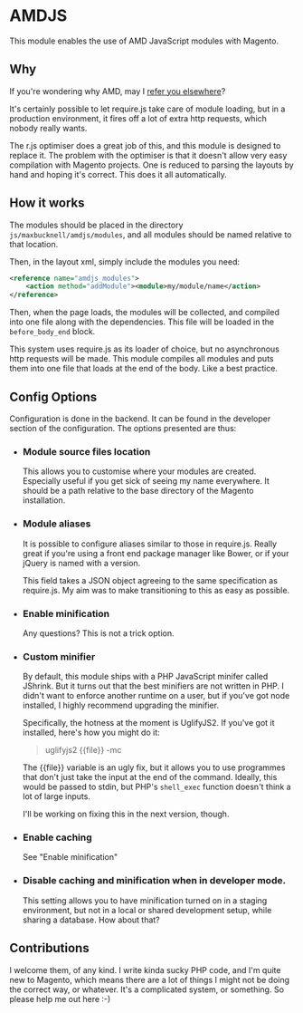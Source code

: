 # AMDJS

This module enables the use of AMD JavaScript modules with Magento.

## Why

If you're wondering why AMD, may I [refer you elsewhere](http://requirejs.org/docs/whyamd.html)?

It's certainly possible to let require.js take care of module loading, but in a production environment, it fires off a lot of extra http requests, which nobody really wants.

The r.js optimiser does a great job of this, and this module is designed to replace it. The problem with the optimiser is that it doesn't allow very easy compilation with Magento projects. One is reduced to parsing the layouts by hand and hoping it's correct. This does it all automatically.

## How it works

The modules should be placed in the directory `js/maxbucknell/amdjs/modules`, and all modules should be named relative to that location.

Then, in the layout xml, simply include the modules you need:

```xml
<reference name="amdjs_modules">
    <action method="addModule"><module>my/module/name</action>
</reference>
```

Then, when the page loads, the modules will be collected, and compiled into one file along with the dependencies. This file will be loaded in the `before_body_end` block.

This system uses require.js as its loader of choice, but no asynchronous http requests will be made. This module compiles all modules and puts them into one file that loads at the end of the body. Like a best practice.

## Config Options

Configuration is done in the backend. It can be found in the developer section of the configuration. The options presented are thus:

+ ### Module source files location

  This allows you to customise where your modules are created. Especially useful if you get sick of seeing my name everywhere. It should be a path relative to the base directory of the Magento installation.

+ ### Module aliases

  It is possible to configure aliases similar to those in require.js. Really great if you're using a front end package manager like Bower, or if your jQuery is named with a version.

  This field takes a JSON object agreeing to the same specification as require.js. My aim was to make transitioning to this as easy as possible.

+ ### Enable minification

  Any questions? This is not a trick option.

+ ### Custom minifier

  By default, this module ships with a PHP JavaScript minifer called JShrink. But it turns out that the best minifiers are not written in PHP. I didn't want to enforce another runtime on a user, but if you've got node installed, I highly recommend upgrading the minifier.

  Specifically, the hotness at the moment is UglifyJS2. If you've got it installed, here's how you might do it:

  > uglifyjs2 {{file}} -mc

  The {{file}} variable is an ugly fix, but it allows you to use programmes that don't just take the input at the end of the command. Ideally, this would be passed to stdin, but PHP's `shell_exec` function doesn't think a lot of large inputs.

  I'll be working on fixing this in the next version, though.

+ ### Enable caching

  See "Enable minification"

+ ###  Disable caching and minification when in developer mode.

  This setting allows you to have minification turned on in a staging environment, but not in a local or shared development setup, while sharing a database. How about that?

## Contributions

I welcome them, of any kind. I write kinda sucky PHP code, and I'm quite new to Magento, which means there are a lot of things I might not be doing the correct way, or whatever. It's a complicated system, or something. So please help me out here :-)
